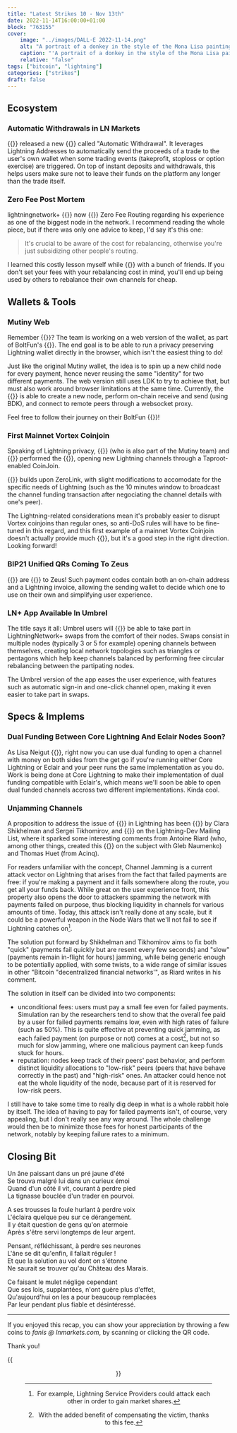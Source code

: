 ```yaml
---
title: "Latest Strikes 10 - Nov 13th"
date: 2022-11-14T16:00:00+01:00
block: "763155"
cover:
    image: "../images/DALL·E 2022-11-14.png"
    alt: "A portrait of a donkey in the style of the Mona Lisa painting"
    caption: "'A portrait of a donkey in the style of the Mona Lisa painting'. Generated with DALL·E."
    relative: "false"
tags: ["bitcoin", "lightning"]
categories: ["strikes"]
draft: false
---
```


## Ecosystem

### Automatic Withdrawals in LN Markets

{{<newtabref href="https://lnmarkets.com" title="LN Markets">}} released a new {{<newtabref href="https://twitter.com/LNMarkets/status/1590687798226751489" title="feature">}} called "Automatic Withdrawal". It leverages Lightning Addresses to automatically send the proceeds of a trade to the user's own wallet when some trading events (takeprofit, stoploss or option exercise) are triggered. On top of instant deposits and withdrawals, this helps users make sure not to leave their funds on the platform any longer than the trade itself.

### Zero Fee Post Mortem

lightningnetwork+ {{<newtabref href="https://lightningnetwork.plus/posts/335" title="interviewed">}} now {{<newtabref href="../latest-strikes-8/#zero-fee-routing-shuts-down-operations" title="retired">}} Zero Fee Routing regarding his experience as one of the biggest node in the network. I recommend reading the whole piece, but if there was only one advice to keep, I'd say it's this one:

> It's crucial to be aware of the cost for rebalancing, otherwise you're just subsidizing other people's routing.

I learned this costly lesson myself while {{<newtabref href="https://www.citadel21.com/lightning-chronicles" title="running a node">}} with a bunch of friends. If you don't set your fees with your rebalancing cost in mind, you'll end up being used by others to rebalance their own channels for cheap.

## Wallets & Tools

### Mutiny Web

Remember {{<newtabref href="../latest-strikes-1/#mutiny" title="Mutiny">}}? The team is working on a web version of the wallet, as part of BoltFun's {{<newtabref href="https://makers.bolt.fun/tournaments/1/overview" title="LegendsOfLightning tournament">}}. The end goal is to be able to run a privacy preserving Lightning wallet directly in the browser, which isn't the easiest thing to do!

Just like the original Mutiny wallet, the idea is to spin up a new child node for every payment, hence never reusing the same "identity" for two different payments. The web version still uses LDK to try to achieve that, but must also work around browser limitations at the same time. Currently, the {{<newtabref href="https://reckless.mutinywallet.com/tests" title="demo">}} is able to create a new node, perform on-chain receive and send (using BDK), and connect to remote peers through a websocket proxy.

Feel free to follow their journey on their BoltFun {{<newtabref href="https://makers.bolt.fun/project/mutiny" title="profile">}}!

### First Mainnet Vortex Coinjoin

Speaking of Lightning privacy, {{<newtabref href="https://twitter.com/benthecarman" title="Ben Carman">}} (who is also part of the Mutiny team) and {{<newtabref href="https://twitter.com/deregs_" title="Dereg">}} performed the {{<newtabref href="https://twitter.com/benthecarman/status/1590886577940889600" title="first mainnet 'Vortex CoinJoin'">}}, opening new Lightning channels through a Taproot-enabled CoinJoin.

{{<newtabref href="https://lnvortex.com/docs/ProtocolDocumentation" title="Vortex">}} builds upon ZeroLink, with slight modifications to accomodate for the specific needs of Lightning (such as the 10 minutes window to broadcast the channel funding transaction after negociating the channel details with one's peer).

The Lightning-related considerations mean it's probably easier to disrupt Vortex coinjoins than regular ones, so anti-DoS rules will have to be fine-tuned in this regard, and this first example of a mainnet Vortex Coinjoin doesn't actually provide much {{<newtabref href="https://kycp.org/#/5027541d328c2bab61e12c0db6df87f8a9f16dc10084042e4f4c962bdcbeb6fa" title="entropy">}}, but it's a good step in the right direction. Looking forward!

### BIP21 Unified QRs Coming To Zeus

{{<newtabref href="https://bitcoinqr.dev/" title="BIP21 Unified QR Codes">}} are {{<newtabref href="https://twitter.com/evankaloudis/status/1590575278287253504" title="coming">}} to Zeus! Such payment codes contain both an on-chain address and a Lightning invoice, allowing the sending wallet to decide which one to use on their own and simplifying user experience.

### LN+ App Available In Umbrel

The title says it all: Umbrel users will {{<newtabref href="https://lightningnetwork.plus/posts/334" title="now">}} be able to take part in LightningNetwork+ swaps from the comfort of their nodes. Swaps consist in multiple nodes (typically 3 or 5 for example) opening channels between themselves, creating local network topologies such as triangles or pentagons which help keep channels balanced by performing free circular rebalancing between the partipating nodes.

The Umbrel version of the app eases the user experience, with features such as automatic sign-in and one-click channel open, making it even easier to take part in swaps.

## Specs & Implems

### Dual Funding Between Core Lightning And Eclair Nodes Soon?

As Lisa Neigut {{<newtabref href="https://twitter.com/Core_LN/status/1589561144817352705" title="explains">}}, right now you can use dual funding to open a channel with money on both sides from the get go if you're running either Core Lightning or Eclair and your peer runs the same implementation as you do. Work is being done at Core Lightning to make their implementation of dual funding compatible with Eclair's, which means we'll soon be able to open dual funded channels accross two different implementations. Kinda cool.


### Unjamming Channels

A proposition to address the issue of {{<newtabref href="https://blog.bitmex.com/preventing-channel-jamming/" title="Channel Jamming">}} in Lightning has been {{<newtabref href="https://github.com/s-tikhomirov/ln-jamming-simulator/blob/master/unjamming-lightning.pdf" title="published">}} by Clara Shikhelman and Sergei Tikhomirov, and {{<newtabref href="https://lists.linuxfoundation.org/pipermail/lightning-dev/2022-November/003740.html" title="announced">}} on the Lightning-Dev Mailing List, where it sparked some interesting comments from Antoine Riard (who, among other things, created this {{<newtabref href="https://jamming-dev.github.io/book/about.html" title="ressource">}} on the subject with Gleb Naumenko) and Thomas Huet (from Acinq).

For readers unfamiliar with the concept, Channel Jamming is a current attack vector on Lightning that arises from the fact that failed payments are free: if you're making a payment and it fails somewhere along the route, you get all your funds back. While great on the user experience front, this property also opens the door to attackers spamming the network with payments failed on purpose, thus blocking liquidity in channels for various amounts of time. Today, this attack isn't really done at any scale, but it could be a powerful weapon in the Node Wars that we'll not fail to see if Lightning catches on[^1].

The solution put forward by Shikhelman and Tikhomirov aims to fix both "quick" (payments fail quickly but are resent every few seconds) and "slow" (payments remain in-flight for hours) jamming, while being generic enough to be potentially applied, with some twists, to a wide range of similar issues in other "Bitcoin "decentralized financial networks'", as Riard writes in his comment.

The solution in itself can be divided into two components:
- unconditional fees: users must pay a small fee even for failed payments. Simulation ran by the researchers tend to show that the overall fee paid by a user for failed payments remains low, even with high rates of failure (such as 50%). This is quite effective at preventing quick jamming, as each failed payment (on purpose or not) comes at a cost[^2], but not so much for slow jamming, where one malicious payment can keep funds stuck for hours.
- reputation: nodes keep track of their peers' past behavior, and perform distinct liquidity allocations to "low-risk" peers (peers that have behave correctly in the past) and "high-risk" ones. An attacker could hence not eat the whole liquidity of the node, because part of it is reserved for low-risk peers.

I still have to take some time to really dig deep in what is a whole rabbit hole by itself. The idea of having to pay for failed payments isn't, of course, very appealing, but I don't really see any way around. The whole challenge would then be to minimize those fees for honest participants of the network, notably by keeping failure rates to a minimum.

## Closing Bit

Un âne paissant dans un pré jaune d'été\
Se trouva malgré lui dans un curieux émoi\
Quand d'un côté il vit, courant à perdre pied\
La tignasse bouclée d'un trader en pourvoi.

A ses trousses la foule hurlant à perdre voix\
L'éclaira quelque peu sur ce dérangement.\
Il y était question de gens qu'on atermoie\
Après s'être servi longtemps de leur argent.

Pensant, réfléchissant, à perdre ses neurones\
L'âne se dit qu'enfin, il fallait réguler !\
Et que la solution au vol dont on s'étonne\
Ne saurait se trouver qu'au Château des Marais.

Ce faisant le mulet néglige cependant\
Que ses lois, supplantées, n'ont guère plus d'effet,\
Qu'aujourd'hui on les a pour beaucoup remplacées\
Par leur pendant plus fiable et désintéressé.

---

If you enjoyed this recap, you can show your appreciation by throwing a few coins to *fanis @ lnmarkets.com*, by scanning or clicking the QR code.

Thank you!

{{<figure align=center src="../../images/lnm_lnurl.png" link="lightning:fanis@lnmarkets.com">}}

[^1]: For example, Lightning Service Providers could attack each other in order to gain market shares.

[^2]: With the added benefit of compensating the victim, thanks to this fee.